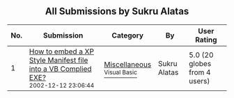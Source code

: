 ﻿<div align="center">

## All Submissions by Sukru Alatas

</div>

No.  | Submission | Category | By   | User Rating
---- | ---------- | -------- | ---- | -----------
1 | [How to embed a XP Style Manifest file into a VB Complied EXE?<br /><sup>2002-12-12 23:06:44</sup>](https://github.com/Planet-Source-Code/sukru-alatas-how-to-embed-a-xp-style-manifest-file-into-a-vb-complied-exe__1-41525) | [Miscellaneous<br /><sup>Visual Basic</sup>](../ByCategory/miscellaneous__1-1.md) | Sukru Alatas | 5.0 (20 globes from 4 users)
